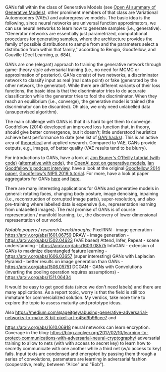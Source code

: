 GANs fall within the class of Generative Models (see [Open AI summary of Generative Models](https://blog.openai.com/generative-models/)), other prominent members of that class are Variational Autoencoders (VAEs) and autoregressive models. The basic idea is the following, since neural networks are universal function approximators, we can use neural networks to learn how to generate samples (i.e., generative). "Generator networks are essentially just parametrized, computational procedures for generating samples, where the architecture provides the family of possible distributions to sample from and the parameters select a distribution from within that family," according to Bengio, Goodfellow, and Couville (Deel Learning, p. 684). 

GANs are one (elegant) approach to training the generative network through game-theory style adversarial training (i.e., no need for MCMC or approximation of posterior). GANs consist of two networks, a discriminator network to classify input as real (real data point) or fake (generated by the other network, the generator). While there are different variants of their loss functions, the basic idea is that the discriminator tries to do accurate classification while the generator tries to fool the discriminator. When they reach an equilibrium (i.e., converge), the generative model is trained (the discriminator can be discarded). Oh also, we only need unlabelled data (unsupervised algorithm). 

The main challenge with GANs is that it is hard to get them to converge. Goodfellow (2014) developed an improved loss function that, in theory, should give better convergence, but it doesn't; little understood heuristics achieve best performance to date (see list of [GAN hacks](https://github.com/soumith/ganhacks)). This is an active area of [theoretical](https://arxiv.org/abs/1701.04862) and applied research. Compared to VAE, GANs provide outputs, e.g., images, of better quality (VAE results tend to be blurry). 

For introductions to GANs, have a look at [Jon Bruner's O'Reilly tutorial (with code)](https://www.oreilly.com/learning/generative-adversarial-networks-for-beginners) ([alternative with code](http://blog.aylien.com/introduction-generative-adversarial-networks-code-tensorflow/)), the [OpenAI post on generative models](https://blog.openai.com/generative-models/), [Ian Goodfellow's podcast interview](https://blogs.nvidia.com/blog/2017/05/17/generative-adversarial-network/), have a look at the original [Goodfellow 2014 paper](https://arxiv.org/pdf/1406.2661.pdf), [Goodfellow's NIPS 2016 tutorial](https://arxiv.org/abs/1701.00160). For more, have a look at paper aggregators for GANs [here](https://github.com/zhangqianhui/AdversarialNetsPapers) and [here](https://github.com/nightrome/really-awesome-gan). 

There are many interesting applications for GANs and generative models in general: rotating faces, changing body posture, image denoising, inpaining (i.e., reconstruction of corrupted image parts), super-resolution, and also pre-training where labelled data is expensive (i.e., representation learning from unlabelled images). The real promise of GANs is of course representation / manifold learning, i.e., the discovery of lower dimensional representation of our world. 

*Notable papers / research breakthroughs:*
PixelRNN - image generation - https://arxiv.org/abs/1601.06759
DRAW - image generation - https://arxiv.org/abs/1502.04623 (VAE based)
Attend, Infer, Repeat - scene understanding - https://arxiv.org/abs/1603.08575
InfoGAN - extension of GANs to maximize disentangled feature learning - https://arxiv.org/abs/1606.03657 (super interesting)
GANs with Laplacian Pyramid - better results on image generation than GANs - https://arxiv.org/abs/1506.05751
DCGAN - GANs with Convolutions (inverting the pooling operation requires assumptions) - https://arxiv.org/abs/1511.06434

It would be easy to get good data (since we don't need labels) and there are many applications. As a report topic, worry is that the field is still too immature for commercialized solution. My verdics, take more time to explore the topic to assess maturity and prototype ideas. 

Also https://medium.com/@ageitgey/abusing-generative-adversarial-networks-to-make-8-bit-pixel-art-e45d9b96cee7 and 

https://arxiv.org/abs/1610.06918 neural networks can learn encryption. Coverage in the blog: https://blog.acolyer.org/2017/02/10/learning-to-protect-communications-with-adversarial-neural-cryptography/ adversarial training to allow to nets (with with access to secret key) to learn how to secretly communicate with one another while a third net (w/o access to key) fails. Input texts are condensed and encrypted by passing them through a series of convolutions, parameters are learning in adversarial fashion (cooperative, really, between "Alice" and "Bob"). 